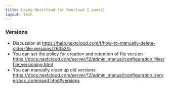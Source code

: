 ```yaml
---
title: Using Nextcloud (or Owncloud I guess)
layout: tech
---
```


### Versions

* Discussion at
  <https://help.nextcloud.com/t/how-to-manually-delete-older-file-versions/26353/5>
* You can set the policy for creation and retention of file version <https://docs.nextcloud.com/server/12/admin_manual/configuration_files/file_versioning.html>
* You can manually clean up old versions <https://docs.nextcloud.com/server/12/admin_manual/configuration_server/occ_command.html#versions>
